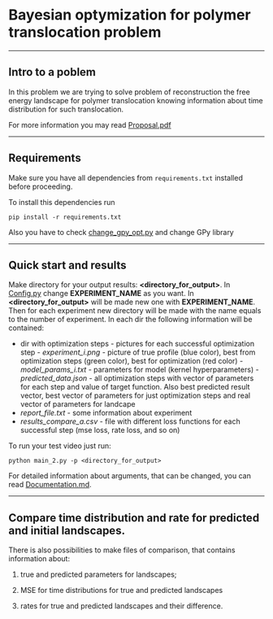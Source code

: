 # Bayesian optymization for polymer translocation problem
-----------------------------------------------------------
## Intro to a poblem
In this problem we are trying to solve problem of reconstruction the free energy landscape for polymer translocation
knowing information about time distribution for such translocation.

For more information you may read [Proposal.pdf](https://github.com/Nina-Konovalova/bayes_experiment/blob/main/theory/Proposal.pdf)

---------------------------------------------------------

## Requirements

Make sure you have all dependencies from `requirements.txt` installed before proceeding. 

To install this dependencies run 

```
pip install -r requirements.txt
```
Also you have to check [change_gpy_opt.py](https://github.com/Nina-Konovalova/bayes_experiment/blob/main/change_gpy_opt.md)
and change GPy library

------------------------------------------------------------
## Quick start and results

Make directory for your output results: **<directory_for_output>**. In [Config.py](https://github.com/Nina-Konovalova/bayes_experiment/blob/main/Configurations/Config.py) change **EXPERIMENT_NAME**
as you want. In **<directory_for_output>** will be made new one with **EXPERIMENT_NAME**. Then for each experiment new directory
   will be made with the name equals to the number of experiment. In each dir the following information will be contained:
   - dir with optimization steps - pictures for each successful optimization step
    - *experiment_i.png* - picture of true profile (blue color), best from optimization steps (green color), best for optimization (red color)
    - *model_params_i.txt* - parameters for model (kernel hyperparameters)
    - *predicted_data.json* - all optimization steps with vector of parameters for each step and value of target function.
    Also best predicted result vector, best vector of parameters for just optimization steps and real vector of parameters for landcape
   - *report_file.txt* - some information about experiment
   - *results_compare_a.csv* - file with different loss functions for each successful step (mse loss, rate loss, and so on)

To run your test video just run:

```
python main_2.py -p <directory_for_output>
```

For detailed information about arguments, that can be changed, you can read [Documentation.md](https://github.com/Nina-Konovalova/bayes_experiment/blob/main/DOCUMENTATION.MD).

-------------------------------------------------------------

## Compare time distribution and rate for predicted and initial landscapes.

There is also possibilities to make files of comparison, that contains information about:

1) true and predicted parameters for landscapes;
 
2) MSE for time distributions for true and predicted landscapes

3) rates for true and predicted landscapes and their difference.

